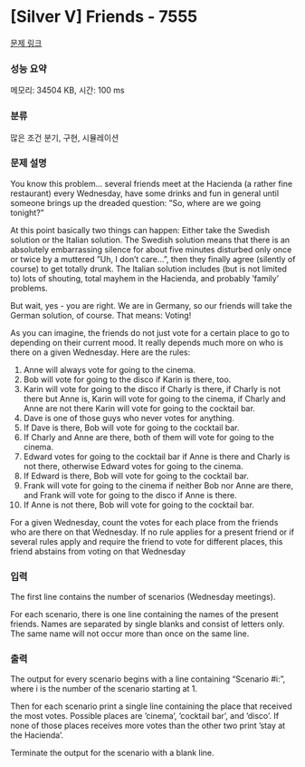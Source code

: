 # [Silver V] Friends - 7555 

[문제 링크](https://www.acmicpc.net/problem/7555) 

### 성능 요약

메모리: 34504 KB, 시간: 100 ms

### 분류

많은 조건 분기, 구현, 시뮬레이션

### 문제 설명

<p>You know this problem... several friends meet at the Hacienda (a rather fine restaurant) every Wednesday, have some drinks and fun in general until someone brings up the dreaded question: ”So, where are we going tonight?”</p>

<p>At this point basically two things can happen: Either take the Swedish solution or the Italian solution. The Swedish solution means that there is an absolutely embarrassing silence for about five minutes disturbed only once or twice by a muttered ”Uh, I don’t care...”, then they finally agree (silently of course) to get totally drunk. The Italian solution includes (but is not limited to) lots of shouting, total mayhem in the Hacienda, and probably ’family’ problems.</p>

<p>But wait, yes - you are right. We are in Germany, so our friends will take the German solution, of course. That means: Voting!</p>

<p>As you can imagine, the friends do not just vote for a certain place to go to depending on their current mood. It really depends much more on who is there on a given Wednesday. Here are the rules:</p>

<ol>
	<li>Anne will always vote for going to the cinema.</li>
	<li>Bob will vote for going to the disco if Karin is there, too.</li>
	<li>Karin will vote for going to the disco if Charly is there, if Charly is not there but Anne is, Karin will vote for going to the cinema, if Charly and Anne are not there Karin will vote for going to the cocktail bar.</li>
	<li>Dave is one of those guys who never votes for anything.</li>
	<li>If Dave is there, Bob will vote for going to the cocktail bar.</li>
	<li>If Charly and Anne are there, both of them will vote for going to the cinema.</li>
	<li>Edward votes for going to the cocktail bar if Anne is there and Charly is not there, otherwise Edward votes for going to the cinema.</li>
	<li>If Edward is there, Bob will vote for going to the cocktail bar.</li>
	<li>Frank will vote for going to the cinema if neither Bob nor Anne are there, and Frank will vote for going to the disco if Anne is there.</li>
	<li>If Anne is not there, Bob will vote for going to the cocktail bar.</li>
</ol>

<p>For a given Wednesday, count the votes for each place from the friends who are there on that Wednesday. If no rule applies for a present friend or if several rules apply and require the friend to vote for different places, this friend abstains from voting on that Wednesday</p>

### 입력 

 <p>The first line contains the number of scenarios (Wednesday meetings).</p>

<p>For each scenario, there is one line containing the names of the present friends. Names are separated by single blanks and consist of letters only. The same name will not occur more than once on the same line.</p>

### 출력 

 <p>The output for every scenario begins with a line containing “Scenario #i:”, where i is the number of the scenario starting at 1.</p>

<p>Then for each scenario print a single line containing the place that received the most votes. Possible places are ’cinema’, ’cocktail bar’, and ’disco’. If none of those places receives more votes than the other two print ’stay at the Hacienda’.</p>

<p>Terminate the output for the scenario with a blank line.</p>

